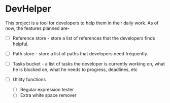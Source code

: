 # DevHelper

This project is a tool for developers to help them in their daily work. As of now, the features planned are-

  - [ ] Reference store - store a list of references that the developers finds helpful.

  - [ ] Path store - store a list of paths that developers need frequently.

  - [ ] Tasks bucket - a list of tasks the developer is currently working on, what he is blocked on, what he needs to progress, deadlines, etc

  - [ ] Utility functions
  
     - [ ] Regular expression tester
     - [ ] Extra white space remover
